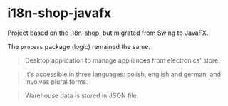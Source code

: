 # i18n-shop-javafx

Project based on the [i18n-shop](https://github.com/hvvka/i18n-shop), 
but migrated from Swing to JavaFX.

The `process` package (logic) remained the same.

> Desktop application to manage appliances from electronics' store.

> It's accessible in three languages: polish, english and german, and involves plural forms.

> Warehouse data is stored in JSON file. 
